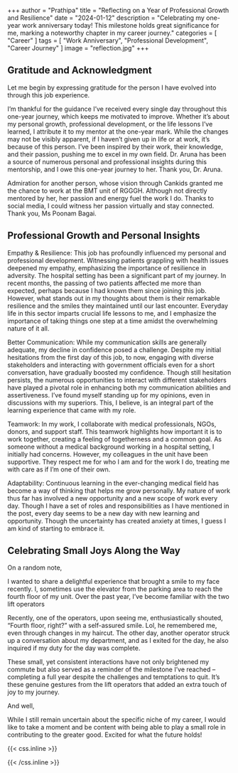 +++
author = "Prathipa"
title = "Reflecting on a Year of Professional Growth and Resilience"
date = "2024-01-12"
description = "Celebrating my one-year work anniversary today! This milestone holds great significance for me, marking a noteworthy chapter in my career journey."
categories = [
    "Career"
]
tags = [
    "Work Anniversary", "Professional Development", "Career Journey"
]
image = "reflection.jpg"
+++

## Gratitude and Acknowledgment

Let me begin by expressing gratitude for the person I have evolved into through this job experience.

I’m thankful for the guidance I’ve received every single day throughout this one-year journey, which keeps me motivated to improve. Whether it’s about my personal growth, professional development, or the life lessons I’ve learned, I attribute it to my mentor at the one-year mark. While the changes may not be visibly apparent, if I haven’t given up in life or at work, it’s because of this person. I’ve been inspired by their work, their knowledge, and their passion, pushing me to excel in my own field. Dr. Aruna has been a source of numerous personal and professional insights during this mentorship, and I owe this one-year journey to her. Thank you, Dr. Aruna.

Admiration for another person, whose vision through Cankids granted me the chance to work at the BMT unit of RGGGH. Although not directly mentored by her, her passion and energy fuel the work I do. Thanks to social media, I could witness her passion virtually and stay connected. Thank you, Ms Poonam Bagai.


## Professional Growth and Personal Insights

Empathy & Resilience: This job has profoundly influenced my personal and professional development. Witnessing patients grappling with health issues deepened my empathy, emphasizing the importance of resilience in adversity. The hospital setting has been a significant part of my journey. In recent months, the passing of two patients affected me more than expected, perhaps because I had known them since joining this job. However, what stands out in my thoughts about them is their remarkable resilience and the smiles they maintained until our last encounter. Everyday life in this sector imparts crucial life lessons to me, and I emphasize the importance of taking things one step at a time amidst the overwhelming nature of it all.

Better Communication: While my communication skills are generally adequate, my decline in confidence posed a challenge. Despite my initial hesitations from the first day of this job, to now, engaging with diverse stakeholders and interacting with government officials even for a short conversation, have gradually boosted my confidence. Though still hesitation persists, the numerous opportunities to interact with different stakeholders have played a pivotal role in enhancing both my communication abilities and assertiveness. I’ve found myself standing up for my opinions, even in discussions with my superiors. This, I believe, is an integral part of the learning experience that came with my role. 

Teamwork: In my work, I collaborate with medical professionals, NGOs, donors, and support staff. This teamwork highlights how important it is to work together, creating a feeling of togetherness and a common goal. As someone without a medical background working in a hospital setting, I initially had concerns. However, my colleagues in the unit have been supportive. They respect me for who I am and for the work I do, treating me with care as if I’m one of their own.

Adaptability: Continuous learning in the ever-changing medical field has become a way of thinking that helps me grow personally. My nature of work thus far has involved a new opportunity and a new scope of work every day. Though I have a set of roles and responsibilities as I have mentioned in the post, every day seems to be a new day with new learning and opportunity. Though the uncertainty has created anxiety at times, I guess I am kind of starting to embrace it. 


## Celebrating Small Joys Along the Way

On a random note,

I wanted to share a delightful experience that brought a smile to my face recently. I, sometimes use the elevator from the parking area to reach the fourth floor of my unit. Over the past year, I’ve become familiar with the two lift operators

Recently, one of the operators, upon seeing me, enthusiastically shouted, “Fourth floor, right?” with a self-assured smile. Lol, he remembered me, even through changes in my haircut. The other day, another operator struck up a conversation about my department, and as I exited for the day, he also inquired if my duty for the day was complete.

These small, yet consistent interactions have not only brightened my commute but also served as a reminder of the milestone I’ve reached – completing a full year despite the challenges and temptations to quit. It’s these genuine gestures from the lift operators that added an extra touch of joy to my journey.

And well,

While I still remain uncertain about the specific niche of my career, I would like to take a moment and be content with being able to play a small role in contributing to the greater good. Excited for what the future holds! 

{{< css.inline >}}
<style>
.canon { background: white; width: 100%; height: auto; }
</style>
{{< /css.inline >}}
